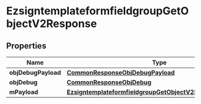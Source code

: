 

# EzsigntemplateformfieldgroupGetObjectV2Response

## Properties

Name | Type | Description | Notes
------------ | ------------- | ------------- | -------------
**objDebugPayload** | [**CommonResponseObjDebugPayload**](CommonResponseObjDebugPayload.md) |  | 
**objDebug** | [**CommonResponseObjDebug**](CommonResponseObjDebug.md) |  |  [optional]
**mPayload** | [**EzsigntemplateformfieldgroupGetObjectV2ResponseMPayload**](EzsigntemplateformfieldgroupGetObjectV2ResponseMPayload.md) |  | 




